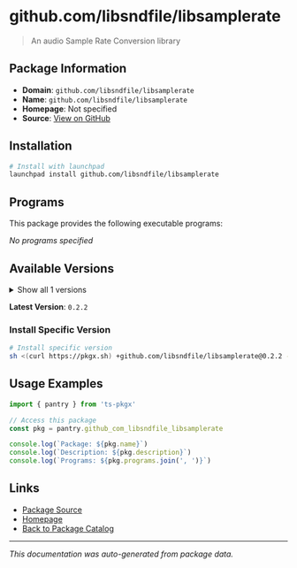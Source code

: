 # github.com/libsndfile/libsamplerate

> An audio Sample Rate Conversion library

## Package Information

- **Domain**: `github.com/libsndfile/libsamplerate`
- **Name**: `github.com/libsndfile/libsamplerate`
- **Homepage**: Not specified
- **Source**: [View on GitHub](https://github.com/pkgxdev/pantry/tree/main/projects/github.com/libsndfile/libsamplerate/package.yml)

## Installation

```bash
# Install with launchpad
launchpad install github.com/libsndfile/libsamplerate
```

## Programs

This package provides the following executable programs:

*No programs specified*

## Available Versions

<details>
<summary>Show all 1 versions</summary>

- `0.2.2`

</details>

**Latest Version**: `0.2.2`

### Install Specific Version

```bash
# Install specific version
sh <(curl https://pkgx.sh) +github.com/libsndfile/libsamplerate@0.2.2 -- $SHELL -i
```

## Usage Examples

```typescript
import { pantry } from 'ts-pkgx'

// Access this package
const pkg = pantry.github_com_libsndfile_libsamplerate

console.log(`Package: ${pkg.name}`)
console.log(`Description: ${pkg.description}`)
console.log(`Programs: ${pkg.programs.join(', ')}`)
```

## Links

- [Package Source](https://github.com/pkgxdev/pantry/tree/main/projects/github.com/libsndfile/libsamplerate/package.yml)
- [Homepage](#)
- [Back to Package Catalog](../package-catalog.md)

---

*This documentation was auto-generated from package data.*
